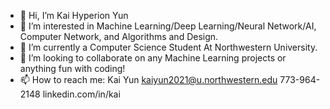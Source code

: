 - 👋 Hi, I’m Kai Hyperion Yun
- 👀 I’m interested in Machine Learning/Deep Learning/Neural Network/AI, Computer Network, and Algorithms and Design.
- 🌱 I’m currently a Computer Science Student At Northwestern University.
- 💞️ I’m looking to collaborate on any Machine Learning projects or anything fun with coding! 
- 📫 How to reach me:
        Kai Yun
        kaiyun2021@u.northwestern.edu
        773-964-2148
        linkedin.com/in/kai

<!---
kaihyperion/kaihyperion is a ✨ special ✨ repository because its `README.md` (this file) appears on your GitHub profile.
You can click the Preview link to take a look at your changes.
--->
